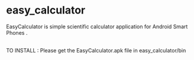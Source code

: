 easy_calculator
===============
<html>
EasyCalculator is simple scientific calculator application for Android Smart Phones .<br>
<br>

TO INSTALL : Please get the EasyCalculator.apk file in easy_calculator/bin <br>
</html>

